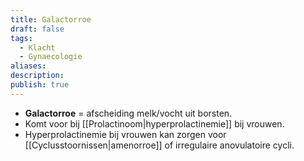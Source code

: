 ```yaml
---
title: Galactorroe
draft: false
tags:
  - Klacht
  - Gynaecologie
aliases: 
description: 
publish: true
---
```




- **Galactorroe** = afscheiding melk/vocht uit borsten.
- Komt voor bij [[Prolactinoom|hyperprolactinemie]] bij vrouwen. 
- Hyperprolactinemie bij vrouwen kan zorgen voor [[Cyclusstoornissen|amenorroe]] of irregulaire anovulatoire cycli.
